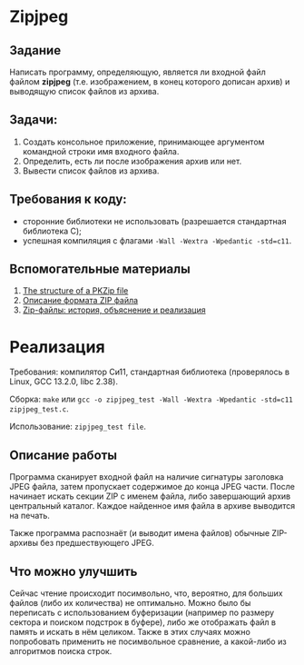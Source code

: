 # Zipjpeg

## Задание
Написать программу, определяющую, является ли входной файл файлом **zipjpeg** (т.е. изображением,
в конец которого дописан архив) и выводящую список файлов из архива.

## Задачи:
1. Создать консольное приложение, принимающее аргументом командной строки имя входного файла.
2. Определить, есть ли после изображения архив или нет.
3. Вывести список файлов из архива.

## Требования к коду:
* сторонние библиотеки не использовать (разрешается стандартная библиотека C);
* успешная компиляция с флагами `-Wall -Wextra -Wpedantic -std=c11`.

## Вспомогательные материалы
1. [The structure of a PKZip file](https://users.cs.jmu.edu/buchhofp/forensics/formats/pkzip.html)
2. [Описание формата ZIP файла](https://blog2k.ru/archives/3391)
3. [Zip-файлы: история, объяснение и реализация](https://habr.com/ru/company/mailru/blog/490790/#17)

# Реализация

Требования: компилятор Си11, стандартная библиотека (проверялось в Linux, GCC 13.2.0, libc 2.38).

Сборка: `make` или `gcc -o zipjpeg_test -Wall -Wextra -Wpedantic -std=c11 zipjpeg_test.c`.

Использование: `zipjpeg_test file`.

## Описание работы
Программа сканирует входной файл на наличие сигнатуры заголовка JPEG файла, затем пропускает содержимое до конца JPEG
части. После начинает искать секции ZIP с именем файла, либо завершающий архив центральный каталог. Каждое найденное имя файла
в архиве выводится на печать.

Также программа распознаёт (и выводит имена файлов) обычные ZIP-архивы без предшествующего JPEG.

## Что можно улучшить
Сейчас чтение происходит посимвольно, что, вероятно, для больших файлов (либо их количества) не оптимально.
Можно было бы переписать с использованием буферизации (например по размеру сектора и поиском подстрок в буфере),
либо же отображать файл в память и искать в нём целиком. Также в этих случаях можно попробовать применить не
посимвольное сравнение, а какой-либо из алгоритмов поиска строк.
